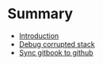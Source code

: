 # Summary

* [Introduction](README.md)
* [Debug corrupted stack](first-question.md)
* [Sync gitbook to github](sync-gitbook-to-github.md)

